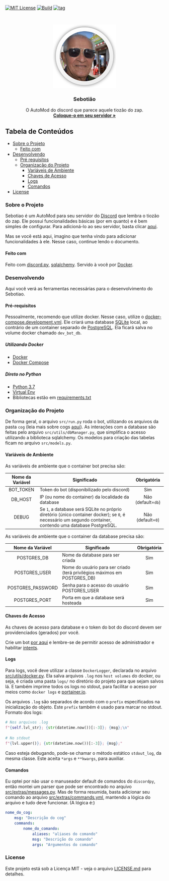 [![MIT License](https://img.shields.io/github/license/LombardiDaniel/Sebotiao.svg?style=for-the-badge&logo=LibreOffice&logoColor=white)](LICENSE.md)
[![Build](https://img.shields.io/github/workflow/status/LombardiDaniel/Sebotiao/Builds%20bot%20update/master?style=for-the-badge&logo=github-actions&logoColor=white)](https://github.com/LombardiDaniel/Sebotiao/actions)
[![tag](https://img.shields.io/github/v/release/LombardiDaniel/Sebotiao?style=for-the-badge)](https://github.com/LombardiDaniel/Sebotiao/releases)

<br />
<p align="center">
  <a href="https://discord.com/api/oauth2/authorize?client_id=795344842305175593&permissions=8&scope=bot">
    <img src="LOGO.png" alt="LOGO" width="200" height="200">
  </a>

  <h3 align="center">Sebotião</h3>

  <p align="center">
    O AutoMod do discord que parece aquele tiozão do zap.
    <br />
    <a target="_blank" href="https://discord.com/api/oauth2/authorize?client_id=795344842305175593&permissions=8&scope=bot"><strong>Coloque-o em seu servidor »</strong></a>
  </p>
</p>

## Tabela de Conteúdos

-   [Sobre o Projeto](#sobre-o-projeto)
    -   [Feito com](#feito-com)
-   [Desenvolvendo](#desenvolvendo)
    -   [Pré requisitos](#pré-requisitos)
    -   [Organização do Projeto](#organização-do-projeto)
        -   [Variáveis de Ambiente](#variáveis-de-ambiente)
        -   [Chaves de Acesso](#chaves-de-acesso)
        -   [Logs](#logs)
        -   [Comandos](#comandos)
-   [License](#license)

### Sobre o Projeto

Sebotiao é um AutoMod para seu servidor do [Discord](https://discord.com) que lembra o tiozão do zap. Ele possui funcionalidades básicas (por em quanto) e é bem simples de configurar. Para adicioná-lo ao seu servidor, basta clicar [aqui](https://discord.com/api/oauth2/authorize?client_id=795344842305175593&permissions=8&scope=bot).

Mas se você está aqui, imagino que tenha vindo para adicionar funcionalidades à ele. Nesse caso, continue lendo o documento.

#### Feito com

Feito com [discord.py](https://discordpy.readthedocs.io/en/latest/), [sqlalchemy](https://www.sqlalchemy.org). Servido à você por [Docker](https://www.docker.com).

### Desenvolvendo

Aqui você verá as ferramentas necessárias para o desenvolvimento do Sebotiao.

#### Pré-requisitos

Pessoalmente, recomendo que utilize docker. Nesse caso, utilize o [docker-compose.development.yml](https://github.com/LombardiDaniel/Sebotiao/blob/master/docker-compose.development.yml). Ele criará uma database [SQLite](https://www.sqlite.org/index.html) local, ao contrário de um container separado de [PostgreSQL](https://www.postgresql.org). Ela ficará salva no volume docker chamado `dev_bot_db`.

##### Utilizando Docker

-   [Docker](https://www.docker.com)
-   [Docker Compose](https://docs.docker.com/compose/)

##### Direto no Python

-   [Python 3.7](https://www.python.org)
-   [Virtual Env](https://pypi.org/project/virtualenv/)
-   Bibliotecas estão em [requirements.txt](https://github.com/LombardiDaniel/Sebotiao/blob/master/requirements.txt)

### Organização do Projeto

De forma geral, o arquivo `src/run.py` roda o bot, utilizando os arquivos da pasta `cog` (leia mais sobre cogs [aqui](https://discordpy.readthedocs.io/en/latest/ext/commands/cogs.html)). As interações com a database são feitas pelo arquivo `src/utils/dbManager.py`, que simplifica o acesso utilizando a biblioteca sqlalchemy. Os modelos para criação das tabelas ficam no arquivo `src/models.py`.

#### Variáveis de Ambiente

As variáveis de ambiente que o container bot precisa são:

| Nome da Variável | Significado                                                                                                                                                |     Obrigatória    |
| :--------------: | ---------------------------------------------------------------------------------------------------------------------------------------------------------- | :----------------: |
|     BOT_TOKEN    | Token do bot (disponibilizado pelo discord)                                                                                                                |         Sim        |
|      DB_HOST     | IP (ou nome do container) da localidade da database                                                                                                        | Não (default=`db`) |
|       DEBUG      | Se `1`, a database será SQLite no próprio diretório (único container docker); se `0`, é necessário um segundo container, contendo uma database PostgreSQL. |  Não (default=`0`) |

As variáveis de ambiente que o container da database precisa são:

|  Nome da Variável | Significado                                                               | Obrigatória |
| :---------------: | ------------------------------------------------------------------------- | :---------: |
|    POSTGRES_DB    | Nome da database para ser criada                                          |     Sim     |
|   POSTGRES_USER   | Nome do usuário para ser criado (terá privilégios máximos em POSTGRES_DB) |     Sim     |
| POSTGRES_PASSWORD | Senha para o acesso do usuário POSTGRES_USER                              |     Sim     |
|   POSTGRES_PORT   | Porta em que a database será hosteada                                     |     Sim     |

#### Chaves de Acesso

As chaves de acesso para database e o token do bot do discord devem ser providenciados (gerados) por você.

Crie um bot [por aqui](https://discord.com/developers/applications/) e lembre-se de permitir acesso de administrador e habilitar [intents](https://discordpy.readthedocs.io/en/latest/intents.html).

#### Logs

Para logs, você deve utilizar a classe `DockerLogger`, declarada no arquivo [src/utils/docker.py](src/utils/docker.py). Ela salva arquivos `.log` nos `host volumes` do docker, ou seja, é criada uma pasta `logs/` no diretório do projeto para que sejam salvos lá. E também imprime todos os logs no stdout, para facilitar o acesso por meios como `docker logs` e [portainer.io](https://www.portainer.io).

Os arquivos `.log` são separados de acordo com o `prefix` especificados na inicialização do objeto. Este `prefix` também é usado para marcar no stdout. Formato dos logs:

```py
# Nos arquivos .log
f"{self.lvl_str}; {str(datetime.now())[:-3]}; {msg};\n"

# No stdout
f"{lvl.upper()}; {str(datetime.now())[:-3]}; {msg};"
```

Caso esteja debugando, pode-se chamar o método estático `stdout_log`, da mesma classe. Este aceita `*args` e `**kwargs`, para auxiliar.

#### Comandos

Eu optei por não usar o manuseador default de comandos do `discordpy`, então montei um parser que pode ser encontrado no arquivo [src/extras/messages.py](src/extras/messages.py). Mas de forma resumida, basta adicionar seu comando ao arquivo [src/extras/commands.yml](src/extras/commands.yml), mantendo a lógica do arquivo e tudo deve funcionar. (A lógica é:)

```yaml
nome_do_cog:
    msg: "Descrição do cog"
    commands:
        nome_do_comando:
            aliases: "aliases do comando"
            msg: "Descrição do comando"
            args: "Argumentos do comando" 
```


### License

Este projeto está sob a Licença MIT - veja o arquivo [LICENSE.md](LICENSE.md) para detalhes.
